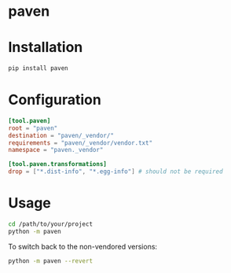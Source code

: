 # paven

# Installation

```bash
pip install paven
```

# Configuration

```toml
[tool.paven]
root = "paven"
destination = "paven/_vendor/"
requirements = "paven/_vendor/vendor.txt"
namespace = "paven._vendor"

[tool.paven.transformations]
drop = ["*.dist-info", "*.egg-info"] # should not be required
```

# Usage

```bash
cd /path/to/your/project
python -m paven
```

To switch back to the non-vendored versions:
```bash
python -m paven --revert
```

